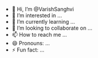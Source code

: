 - 👋 Hi, I’m @VarishSanghvi
- 👀 I’m interested in ...
- 🌱 I’m currently learning ...
- 💞️ I’m looking to collaborate on ...
- 📫 How to reach me ...
- 😄 Pronouns: ...
- ⚡ Fun fact: ...

<!---
VarishSanghvi/VarishSanghvi is a ✨ special ✨ repository because its `README.md` (this file) appears on your GitHub profile.
You can click the Preview link to take a look at your changes.
--->
